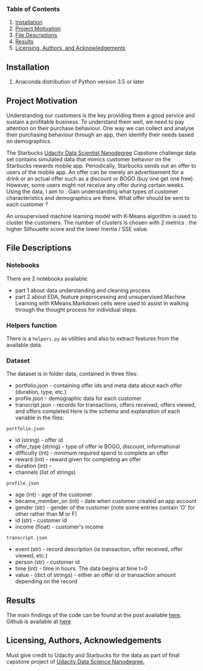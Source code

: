 
### Table of Contents

1. [Installation](#installation)
2. [Project Motivation](#motivation)
3. [File Descriptions](#files)
4. [Results](#results)
5. [Licensing, Authors, and Acknowledgements](#licensing)

## Installation <a name="installation"></a>

1. Anaconda distribution of Python version 3.5 or later

## Project Motivation<a name="motivation"></a>

Understanding our customers is the key providing them a good service and sustain a profitable business. To understand them well, we need to pay attention on their purchase behaviour. One way we can collect and analyse their purchasing behaviour through an app, then identify their needs based on demographics.

The Starbucks [Udacity Data Scientist Nanodegree](https://www.udacity.com/course/data-scientist-nanodegree--nd025) Capstone challenge data set contains simulated data that mimics customer behavior on the Starbucks rewards mobile app. Periodically, Starbucks sends out an offer to users of the mobile app. An offer can be merely an advertisement for a drink or an actual offer such as a discount or BOGO (buy one get one free). However, some users might not receive any offer during certain weeks.
Using the data, I aim to :
Gain understanding what types of customer characteristics and demographics are there.
What offer should be sent to each customer ?

An unsupervised machine learning model with K-Means algorithm is used to cluster the customers. The number of clusters is chosen with 2 metrics : the higher Silhouette score and the lower Inertia / SSE value.


## File Descriptions <a name="files"></a>

### Notebooks
There  are 2 notebooks available:
- part 1 about data understanding and cleaning process
- part 2 about EDA, feature preprocessing and unsupervised Machine Learning with KMeans.Markdown cells were used to assist in walking through the thought process for individual steps.

### Helpers function
There is a `helpers.py` as utilities and also to extract features from the available data.

### Dataset
The dataset is in folder data, contained in three files:

- portfolio.json - containing offer ids and meta data about each offer (duration, type, etc.)
- profile.json - demographic data for each customer
- transcript.json - records for transactions, offers received, offers viewed, and offers completed
Here is the schema and explanation of each variable in the files:

`portfolio.json`
- id (string) - offer id
- offer_type (string) - type of offer ie BOGO, discount, informational
- difficulty (int) - minimum required spend to complete an offer
- reward (int) - reward given for completing an offer
- duration (int) -
- channels (list of strings)

`profile.json`
- age (int) - age of the customer
- became_member_on (int) - date when customer created an app account
- gender (str) - gender of the customer (note some entries contain 'O' for other rather than M or F)
- id (str) - customer id
- income (float) - customer's income

`transcript.json`
- event (str) - record description (ie transaction, offer received, offer viewed, etc.)
- person (str) - customer id
- time (int) - time in hours. The data begins at time t=0
- value - (dict of strings) - either an offer id or transaction amount depending on the record


## Results<a name="results"></a>

The main findings of the code can be found at the post available [here](https://medium.com/@jeffrisandy/investigating-starbucks-customers-segmentation-using-unsupervised-machine-learning-10b2ac0cfd3b). Github is available at [here](https://github.com/jeffrisandy/starbuck_capstone)

## Licensing, Authors, Acknowledgements<a name="licensing"></a>

Must give credit to Udacity and Starbucks for the data as part of final capstone project of [Udacity Data Science Nanodegree.](https://www.udacity.com/course/data-scientist-nanodegree--nd025)
